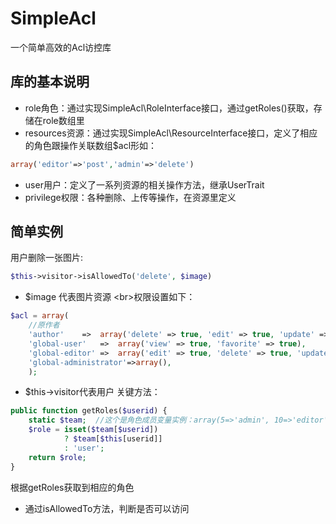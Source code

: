 SimpleAcl
=========

一个简单高效的Acl访控库

## 库的基本说明
* role角色：通过实现SimpleAcl\RoleInterface接口，通过getRoles()获取，存储在role数组里
* resources资源：通过实现SimpleAcl\ResourceInterface接口，定义了相应的角色跟操作关联数组$acl形如：
```php
array('editor'=>'post','admin'=>'delete')
```
* user用户：定义了一系列资源的相关操作方法，继承UserTrait
* privilege权限：各种删除、上传等操作，在资源里定义

## 简单实例
用户删除一张图片:
```php
$this->visitor->isAllowedTo('delete', $image)
```
+ $image 代表图片资源
<br\>权限设置如下：
```php
$acl = array(
	//原作者
	'author'	=>	array('delete' => true, 'edit' => true, 'update' => true, 'close' => true, 'replace' => true, 'downloadoriginal' => true）,
	'global-user'	=>	array('view' => true, 'favorite' => true),
	'global-editor'	=>	array('edit' => true, 'delete' => true, 'update' => true, 'replace' => true, 'remove-from-site' => true, 'close' => true, 'downloadoriginal' => true, 'moderate' => true),
	'global-administrator'=>array(),
	);
```
+ $this->visitor代表用户
关键方法：
```php
public function getRoles($userid) {
	static $team;  //这个是角色成员变量实例：array(5=>'admin', 10=>'editor')
	$role = isset($team[$userid])
	    	? $team[$this[userid]]
	    	: 'user';
	return $role;
}
```
根据getRoles获取到相应的角色
+ 通过isAllowedTo方法，判断是否可以访问

